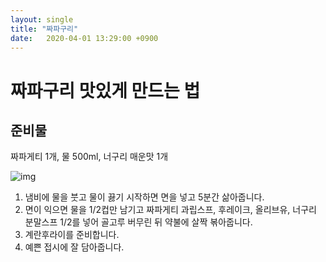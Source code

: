 ```yaml
---
layout: single
title: "짜파구리"
date:	2020-04-01 13:29:00 +0900
---
```


# 짜파구리 맛있게 만드는 법

## 준비물

짜파게티 1개, 물 500ml, 너구리 매운맛 1개

![img](http://m1.daumcdn.net/cfile204/R400x0/25204E4D51457F781BB7CA)



1.  냄비에 물을 붓고 물이 끓기 시작하면 면을 넣고 5분간 삶아줍니다.
2.  면이 익으면 물을 1/2컵만 남기고 짜파게티 과립스프, 후레이크, 올리브유, 너구리 분말스프 1/2를 넣어 골고루 버무린 뒤 약불에 살짝 볶아줍니다.
3.  계란후라이를 준비합니다.
4.  예쁜 접시에 잘 담아줍니다.

